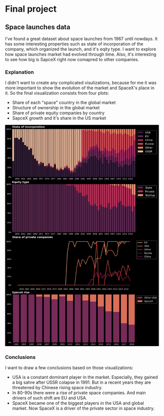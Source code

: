 # Final project

## Space launches data

I've found a great dataset about space launches from 1967 until nowdays. It has some interesting properties such as state of incorporation of the company, which organized the launch, and it's eqity type. I want to explore how space launches market had evolved through time. Also, it's interesting to see how big is SapceX right now comapred to other companies.

### Explanation

I didn't want to create any complicated visulizations, because for me it was more important to show the evolution of the market and SpaceX's place in it. So the final visualization consists from four plots:
* Share of each "space" country in the global market
* Structure of ownership in the global market
* Share of private equity companies by country
* SapceX growth and it's share in the US market

![vis](./space_market.png)

### Conclusions

I want to draw a few conclusions based on those visualizations:
* USA is a constant dominant player in the market. Especially, they gained a big sahre after USSR colapse in 1991. But in a recent years they are threatened by Chinese rising space industry.
* In 80-90s there were a rise of private space companies. And main drivers of such shift are EU and USA.
* SpaceX became one of the biggest players in the USA and global market. Now SpaceX is a driver of the private sector in space industry.
